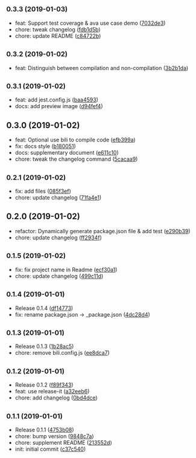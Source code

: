 ## <small>0.3.3 (2019-01-03)</small>

* feat: Support test coverage & ava use case demo ([7032de3](https://github.com/hcysunyang/sao-hcy-nm/commit/7032de3))
* chore: tweak changelog ([fdb1d5b](https://github.com/hcysunyang/sao-hcy-nm/commit/fdb1d5b))
* chore: update README ([c84722b](https://github.com/hcysunyang/sao-hcy-nm/commit/c84722b))



## <small>0.3.2 (2019-01-02)</small>

* feat: Distinguish between compilation and non-compilation ([3b2b1da](https://github.com/hcysunyang/sao-hcy-nm/commit/3b2b1da))



## <small>0.3.1 (2019-01-02)</small>

* feat: add jest.config.js ([baa4593](https://github.com/hcysunyang/sao-hcy-nm/commit/baa4593))
* docs: add preview image ([d94fef4](https://github.com/hcysunyang/sao-hcy-nm/commit/d94fef4))



## 0.3.0 (2019-01-02)

* feat: Optional use bili to compile code ([efb399a](https://github.com/hcysunyang/sao-hcy-nm/commit/efb399a))
* fix: docs style ([b180051](https://github.com/hcysunyang/sao-hcy-nm/commit/b180051))
* docs: supplementary document ([e611c10](https://github.com/hcysunyang/sao-hcy-nm/commit/e611c10))
* chore: tweak the changelog command ([5cacaa9](https://github.com/hcysunyang/sao-hcy-nm/commit/5cacaa9))



## <small>0.2.1 (2019-01-02)</small>

* fix: add files ([085f3ef](https://github.com/hcysunyang/sao-hcy-nm/commit/085f3ef))
* chore: update changelog ([71fa4e1](https://github.com/hcysunyang/sao-hcy-nm/commit/71fa4e1))



## 0.2.0 (2019-01-02)

* refactor: Dynamically generate package.json file & add test ([e290b39](https://github.com/hcysunyang/sao-hcy-nm/commit/e290b39))
* chore: update changelog ([ff2934f](https://github.com/hcysunyang/sao-hcy-nm/commit/ff2934f))



## <small>0.1.5 (2019-01-02)</small>

* fix: fix project name in Readme ([ecf30a1](https://github.com/hcysunyang/sao-hcy-nm/commit/ecf30a1))
* chore: update changelog ([499c11d](https://github.com/hcysunyang/sao-hcy-nm/commit/499c11d))



## <small>0.1.4 (2019-01-01)</small>

* Release 0.1.4 ([df14773](https://github.com/hcysunyang/sao-hcy-nm/commit/df14773))
* fix: rename package.json -> _package.json ([4dc28d4](https://github.com/hcysunyang/sao-hcy-nm/commit/4dc28d4))



## <small>0.1.3 (2019-01-01)</small>

* Release 0.1.3 ([1b28ac5](https://github.com/hcysunyang/sao-hcy-nm/commit/1b28ac5))
* chore: remove bili.config.js ([ee8dca7](https://github.com/hcysunyang/sao-hcy-nm/commit/ee8dca7))



## <small>0.1.2 (2019-01-01)</small>

* Release 0.1.2 ([f89f343](https://github.com/hcysunyang/sao-hcy-nm/commit/f89f343))
* feat: use release-it ([a32eeb6](https://github.com/hcysunyang/sao-hcy-nm/commit/a32eeb6))
* chore: add changelog ([0bd4dce](https://github.com/hcysunyang/sao-hcy-nm/commit/0bd4dce))



## <small>0.1.1 (2019-01-01)</small>

* Release 0.1.1 ([4753b08](https://github.com/hcysunyang/sao-hcy-nm/commit/4753b08))
* chore: bump version ([9848c7a](https://github.com/hcysunyang/sao-hcy-nm/commit/9848c7a))
* chore: supplement README ([213552d](https://github.com/hcysunyang/sao-hcy-nm/commit/213552d))
* init: initial commit ([c37c540](https://github.com/hcysunyang/sao-hcy-nm/commit/c37c540))



